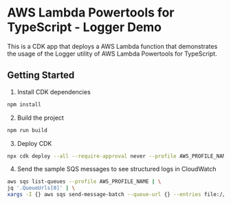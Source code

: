 # AWS Lambda Powertools for TypeScript - Logger Demo

This is a CDK app that deploys a AWS Lambda function that demonstrates the usage of the Logger utility of AWS Lambda Powertools for TypeScript.

## Getting Started

1. Install CDK dependencies

```bash
npm install
```

2. Build the project

```bash
npm run build
```

3. Deploy CDK

```bash
npx cdk deploy --all --require-approval never --profile AWS_PROFILE_NAME
```

4. Send the sample SQS messages to see structured logs in CloudWatch

```bash
aws sqs list-queues --profile AWS_PROFILE_NAME | \
jq '.QueueUrls[0]' | \
xargs -I {} aws sqs send-message-batch --queue-url {} --entries file://sample-sqs-messages.json --profile AWS_PROFILE_NAME
```
